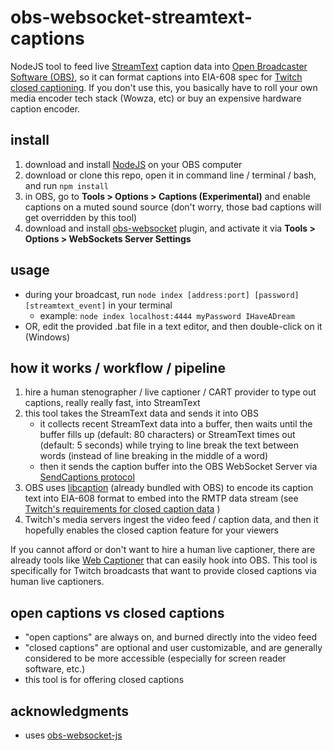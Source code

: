 # obs-websocket-streamtext-captions
NodeJS tool to feed live [StreamText](https://streamtext.net/) caption data into [Open Broadcaster Software (OBS)](https://obsproject.com/), so it can format captions into EIA-608 spec for [Twitch closed captioning](https://help.twitch.tv/s/article/guide-to-closed-captions?language=en_US). If you don't use this, you basically have to roll your own media encoder tech stack (Wowza, etc) or buy an expensive hardware caption encoder.

## install
1. download and install [NodeJS](https://nodejs.org/en/download/) on your OBS computer
2. download or clone this repo, open it in command line / terminal / bash, and run `npm install`
3. in OBS, go to **Tools > Options > Captions (Experimental)** and enable captions on a muted sound source (don't worry, those bad captions will get overridden by this tool)
4. download and install [obs-websocket](https://github.com/Palakis/obs-websocket) plugin, and activate it via **Tools > Options > WebSockets Server Settings**

## usage
- during your broadcast, run `node index [address:port] [password] [streamtext_event]` in your terminal
    - example: `node index localhost:4444 myPassword IHaveADream`
- OR, edit the provided .bat file in a text editor, and then double-click on it (Windows)

## how it works / workflow / pipeline
1. hire a human stenographer / live captioner / CART provider to type out captions, really really fast, into StreamText
2. this tool takes the StreamText data and sends it into OBS
    - it collects recent StreamText data into a buffer, then waits until the buffer fills up (default: 80 characters) or StreamText times out (default: 5 seconds) while trying to line break the text between words (instead of line breaking in the middle of a word)
    - then it sends the caption buffer into the OBS WebSocket Server via [SendCaptions protocol](https://github.com/Palakis/obs-websocket/blob/4.x-current/docs/generated/protocol.md#sendcaptions)
3. OBS uses [libcaption](https://github.com/szatmary/libcaption) (already bundled with OBS) to encode its caption text into EIA-608 format to embed into the RMTP data stream (see [Twitch's requirements for closed caption data](https://help.twitch.tv/s/article/guide-to-closed-captions?language=en_US) )
4. Twitch's media servers ingest the video feed / caption data, and then it hopefully enables the closed caption feature for your viewers

If you cannot afford or don't want to hire a human live captioner, there are already tools like [Web Captioner](https://webcaptioner.com/) that can easily hook into OBS. This tool is specifically for Twitch broadcasts that want to provide closed captions via human live captioners.

## open captions vs closed captions
- "open captions" are always on, and burned directly into the video feed
- "closed captions" are optional and user customizable, and are generally considered to be more accessible (especially for screen reader software, etc.)
- this tool is for offering closed captions

## acknowledgments
- uses [obs-websocket-js](https://github.com/haganbmj/obs-websocket-js)
